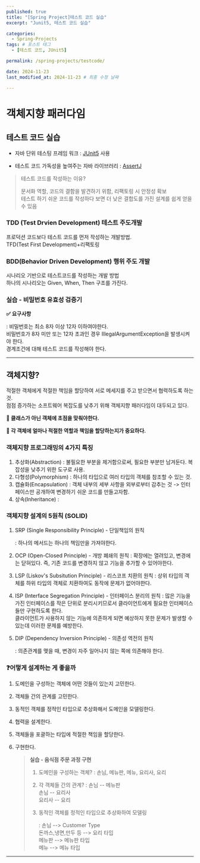 ```yaml
---
published: true
title: "[Spring Project]테스트 코드 실습"
excerpt: "Junit5, 테스트 코드 실습"

categories:
  - Spring-Projects
tags: # 포스트 태그
  - [테스트 코드, JUnit5] 

permalink: /spring-projects/testcode/

date: 2024-11-23
last_modified_at: 2024-11-23 # 최종 수정 날짜

---
```


# 객체지향 패러다임

## 테스트 코드 실습

- 자바 단위 테스팅 프레임 워크 : [JUnit5](https://junit.org/junit5/docs/current/user-guide/#writing-tests) 사용

- 테스트 코드 가독성을 높여주는 자바 라이브러리 : [AssertJ](https://assertj.github.io/doc/#assertj-core-assertions-guide)

> 테스트 코드를 작성하는 이유? 
>
> 문서화 역할, 코드의 결함을 발견하기 위함, 리팩토링 시 안정성 확보<br>테스트 하기 쉬운 코드를 작성하다 보면 더 낮은 결합도를 가진 설계를 쉽게 얻을 수 있음

### TDD (Test Drvien Development) 테스트 주도개발

프로덕션 코드보다 테스트 코드를 먼저 작성하는 개발방법.<br>TFD(Test First Development)+리팩토링 

### BDD(Behavior Driven Development) 행위 주도 개발

시나리오 기반으로 테스트코드를 작성하는 개발 방법<br>하나의 시나리오는 Given, When, Then 구조를 가진다. 

### 실습 - 비밀번호 유효성 검증기

**✅ 요구사항** 

: 비밀번호는 최소 8자 이상 12자 이하여야한다.<br>비밀번호가 8자 미만 또는 12자 초과인 경우 IllegalArgumentException을 발생시켜야 한다.<br>경계조건에 대해 테스트 코드를 작성해야 한다.

---

## 객체지향?

적절한 객체에게 적절한 책임을 할당하여 서로 메세지를 주고 받으면서 협력하도록 하는것. <br>점점 증가하는 소프트웨어 복잡도를 낮추기 위해 객체지향 패러다임이 대두되고 있다.<br>

**📌 클래스가 아닌 객체에 초점을 맞춰야한다.**

**📌 각 객체에 얼마나 적절한 역할과 책임을 할당하는지가 중요하다.**

### 객체지향 프로그래밍의 4가지 특징

1. 추상화(Abstraction) : 불필요한 부분을 제거함으로써, 필요한 부분만 남겨둔다. 복잡성을 낮추기 위한 도구로 사용.
2. 다형성(Polymorphism) : 하나의 타입으로 여러 타입의 객체를 참조할 수 있는 것.
3. 캡슐화(Encapsulation) : 객체 내부의 세부 사항을 외부로부터 감추는 것 -> 인터페이스만 공개하여 변경하기 쉬운 코드를 만들고자함.
4. 상속(Inheritance) :  

### 객체지향 설계의 5원칙 (SOLID)

1. SRP (Single Responsibility Principle) - 단일책임의 원칙

   : 하나의 메서드는 하나의 책임만을 가져야한다.

2. OCP (Open-Closed Principle) - 개방 폐쇄의 원칙
   : 확장에는 열려있고, 변경에는 닫혀있다. 즉, 기존 코드를 변경하지 않고 기능을 추가할 수 있어야한다.

3. LSP (Liskov's Subsitution Principle) - 리스코프 치환의 원칙 
   : 상위 타입의 객체를 하위 타입의 객체로 치환하여도 동작에 문제가 없어야한다.

4. ISP (Interface Segregation Principle) - 인터페이스 분리의 원칙
   : 많은 기능을 가진 인터페이스를 작은 단위로 분리시키므로서 클라이언트에게 필요한 인터페이스들만 구현하도록 한다.<br>클라이언트가 사용하지 않는 기능에 의존하게 되면 예상하지 못한 문제가 발생할 수 있는데 이러한 문제를 예방한다.

5. DIP (Dependency Inversion Principle) - 의존성 역전의 원칙 

   : 의존관계를 맺을 때, 변경이 자주 일어나지 않는 쪽에 의존해야 한다. 

### ❓어떻게 설계하는 게 좋을까

1. 도메인을 구성하는 객체에 어떤 것들이 있는지 고민한다.

2. 객체들 간의 관계를 고민한다.

3. 동적인 객체를 정적인 타입으로 추상화해서 도메인을 모델링한다.

4. 협력을 설계한다.

5. 객체들을 포괄하는 타입에 적절한 책임을 할당한다.

6. 구현한다.

   > **실습 - 음식점 주문 과정 구현** 
   >
   > 1. 도메인을 구성하는 객체? 
   >    : 손님, 메뉴판, 메뉴, 요리사, 요리 
   >
   > 2. 각 객체들 간의 관계?
   >    : 손님 -- 메뉴판 <br>손님 -- 요리사 <br>요리사 -- 요리
   >
   > 3. 동적인 객체를 정적인 타입으로 추상화하여 모델링 
   >
   >    : 손님 --> Customer Type<bR>돈까스,냉면,만두 등 --> 요리 타입<br>메뉴판 --> 메뉴판 타입<br>메뉴 --> 메뉴 타입
   >
   > 

---

